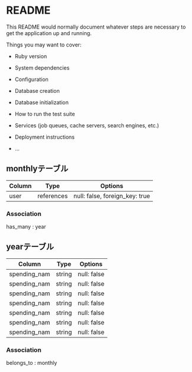 # README

This README would normally document whatever steps are necessary to get the
application up and running.

Things you may want to cover:

* Ruby version

* System dependencies

* Configuration

* Database creation

* Database initialization

* How to run the test suite

* Services (job queues, cache servers, search engines, etc.)

* Deployment instructions

* ...


## monthlyテーブル

| Column | Type       | Options                        |
| ------ | ---------- | ------------------------------ |
| user   | references | null: false, foreign_key: true |

### Association
has_many : year


## yearテーブル

| Column       | Type   | Options                   |
| ------------ | ------ | ------------------------- |
| spending_nam | string | null: false               |
| spending_nam | string | null: false               |
| spending_nam | string | null: false               |
| spending_nam | string | null: false               |
| spending_nam | string | null: false               |
| spending_nam | string | null: false               |
| spending_nam | string | null: false               |

### Association
belongs_to : monthly

